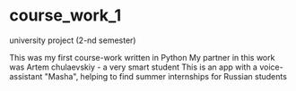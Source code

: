 # course_work_1
university project (2-nd semester)

This was my first course-work written in Python
My partner in this work was Artem chulaevskiy - a very smart student
This is an app with a voice-assistant "Masha", helping to find summer internships for Russian students

